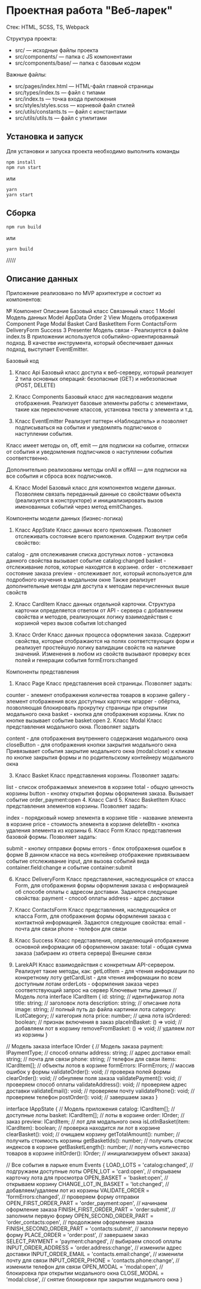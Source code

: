 # Проектная работа "Веб-ларек"

Стек: HTML, SCSS, TS, Webpack

Структура проекта:

- src/ — исходные файлы проекта
- src/components/ — папка с JS компонентами
- src/components/base/ — папка с базовым кодом

Важные файлы:

- src/pages/index.html — HTML-файл главной страницы
- src/types/index.ts — файл с типами
- src/index.ts — точка входа приложения
- src/styles/styles.scss — корневой файл стилей
- src/utils/constants.ts — файл с константами
- src/utils/utils.ts — файл с утилитами

## Установка и запуск

Для установки и запуска проекта необходимо выполнить команды

```
npm install
npm run start
```

или

```
yarn
yarn start
```

## Сборка

```
npm run build
```

или

```
yarn build
```

/////

## Описание данных

Приложение реализовано по MVP архитектуре и состоит из компонентов:

№ Компонент Описание Базовый класс Связанный класс
1 Model Модель данных Model
AppData
Order
2 View Модель отображения Component
Page
Modal
Basket
Card
BasketItem
Form
ContactsForm
DeliveryForm
Success
3 Presenter Модель связи - Реализуется в файле index.ts
В приложении используется событийно-ориентированный подход. В качестве инструмента, который обеспечивает данных подход, выступает EventEmitter.

Базовый код

1. Класс Api
   Базовый класс доступа к веб-серверу, который реализует 2 типа основных операций: безопасные (GET) и небезопасные (POST, DELETE)

2. Класс Components
   Базовый класс для наследования модели отображения. Реализует базовые элементы работы с элементами, такие как переключение классов, установка текста у элемента и т.д.

3. Класс EventEmitter
   Реализует паттерн «Наблюдатель» и позволяет подписываться на события и уведомлять подписчиков о наступлении события.

Класс имеет методы on, off, emit — для подписки на событие, отписки от события и уведомления подписчиков о наступлении события соответственно.

Дополнительно реализованы методы onAll и offAll — для подписки на все события и сброса всех подписчиков.

4. Класс Model
   Базовый класс для компонентов модели данных. Позволяем связать переданный данные со свойствами объекта (реализуется в конструкторе) и инициализировать вызов именованных событий через метод emitChanges.

Компоненты модели данных (бизнес-логика)

1. Класс AppState
   Класс данных всего приложения. Позволяет отслеживать состояние всего приложения. Содержит внутри себя свойство:

catalog - для отслеживания списка доступных лотов - установка данного свойства вызывает событие catalog:changed
basket - отслеживание лотов, которые находятся в корзине.
order - отслеживает состояние заказа
preview - отслеживает лот, который используется для подробного изучения в модальном окне
Также реализует дополнительные методы для доступа к методам перечисленных выше свойств

2. Класс CardItem
   Класс данных отдельной карточки. Структура карточки определяется ответом от API - сервера с добавлением свойства и методов, реализующих логику взаимодействия с корзиной через вызов события lot:changed

3. Класс Order
   Класс данных процесса оформления заказа. Содержит свойства, которые отображаются на полях соответствующих форм и реализует простейшую логику валидации свойств на наличие значений. Изменения в любом из свойств вызывают проверку всех полей и генерации события formErrors:changed

Компоненты представления

1. Класс Page
   Класс представления всей страницы. Позволяет задать:

counter - элемент отображения количества товаров в корзине
gallery - элемент отображения всех доступных карточек
wrapper - обёртка, позволяющая блокировать прокрутку страницы при открытии модального окна
basket - кнопка для отображения корзины. Клик по кнопке вызывает событие basket:open 2. Класс Modal
Класс представления модального окна. Позволяет задать

content - для отображения внутреннего содержания модального окна
closeButton - для отображения кнопки закрытия модального окна
Привязывает события закрытие модального окна (modal:close) к кликам по кнопке закрытия формы и по родительскому контейнеру модального окна

3. Класс Basket
   Класс представления корзины. Позволяет задать:

list - список отображаемых элементов в корзине
total - общую ценность корзины
button - кнопку открытия формы оформления заказа. Вызывает событие order_payment:open 4. Класс Card 5. Класс BasketItem
Класс представления элементов корзины. Позволяет задать:

index - порядковый номер элемента в корзине
title - название элемента в корзине
price - стоимость элемента в корзине
deleteBtn - кнопка удаления элемента из корзины 6. Класс Form
Класс представления базовой формы. Позволяет задать:

submit - кнопку отправки формы
errors - блок отображения ошибок в форме
В данном классе на весь контейнер отображение привязываем событие отслеживание input, для вызова событий вида container.field:change и событие container:submit

6. Класс DeliveryForm
   Класс представления, наследующийся от класса Form, для отображения формы оформления заказа с информацией об способе оплаты с адресом доставки. Задаются следующие свойства:
payment - способ оплаты
address - адрес доставки 

7. Класс ContactsForm
Класс представления, наследующийся от класса Form, для отображения формы оформления заказа с контактной информацией. Задаются следующие свойства:
email - почта для связи
phone - телефон для связи

 8. Класс Success
Класс представления, определяющий отображение основной информации об оформленном заказе:
total - общая сумма заказа (забираем из ответа сервера)
Внешние связи

1. LarekAPI
   Класс взаимодействия с конкретным API-сервером. Реализует такие методы, как:
getLotItem - для чтения информации по конкретному лоту
getCardList - для чтения информации по всем доступным лотам
orderLots - оформления заказа через соответствующий запрос на сервер
Ключевые типы данных
// Модель лота
interface ICardItem {
id: string; // идентификатор лота
title: string; // заголовок лота
description: string; // описание лота
image: string; // полный путь до файла картинки лота
category: ILotCategory; // категория лота
price: number; // цена лота
isOrdered: boolean; // признак включения в заказ
placeInBasket: () => void; // добавляем лот в корзину
removeFromBasket: () => void; // удаляем лот из корзины
}

// Модель заказа
interface IOrder { // Модель заказа
payment: IPaymentType; // способ оплаты
address: string; // адрес доставки
email: string; // почта для связи
phone: string; // телефон для связи
items: ICardItem[]; // объекты лотов в корзине
formErrors: IFormErrors; // массив ошибок у формы
validateOrder(): void; // проверка полей формы
clearOrder(): void; // обнуляем поля заказа
validatePayment(): void; // проверяем способ оплаты
validateAddress(): void; // проверяем адрес доставки
validateEmail(): void; // проверяем почту
validatePhone(): void; // проверяем телефон
postOrder(): void; // завершаем заказ
}

interface IAppState { // Модель приложения
catalog: ICardItem[]; // доступные лоты
basket: ICardItem[]; // лоты в корзине
order: IOrder; // заказ
preview: ICardItem; // лот для модального окна
isLotInBasket(item: ICardItem): boolean; // проверка находится ли лот в корзине
clearBasket(): void; // очищаем корзину
getTotalAmount(): number; // получить стоимость корзины
getBasketIds(): number; // получить список индексов в корзине
getBasketLength(): number; // получить количество товаров в корзине
initOrder(): IOrder; // инициализируем объект заказа}

// Все события в ларьке
enum Events {
LOAD_LOTS = 'catalog:changed', // подгружаем доступные лоты
OPEN_LOT = 'card:open', // открываем карточку лота для просмотра
OPEN_BASKET = 'basket:open', // открываем корзину
CHANGE_LOT_IN_BASKET = 'lot:changed', // добавляем/удаляем лот из корзины
VALIDATE_ORDER = 'formErrors:changed', // проверяем форму отправки
OPEN_FIRST_ORDER_PART = 'order_payment:open', // начинаем оформление заказа
FINISH_FIRST_ORDER_PART = 'order:submit', // заполнили первую форму
OPEN_SECOND_ORDER_PART = 'order_contacts:open', // продолжаем оформление заказа
FINISH_SECOND_ORDER_PART = 'contacts:submit', // заполнили первую форму
PLACE_ORDER = 'order:post', // завершаем заказ
SELECT_PAYMENT = 'payment:changed', // выбираем способ оплаты
INPUT_ORDER_ADDRESS = 'order.address:change', // изменили адрес доставки
INPUT_ORDER_EMAIL = 'contacts.email:change', // изменили почту для связи
INPUT_ORDER_PHONE = 'contacts.phone:change', // изменили телефон для связи
OPEN_MODAL = 'modal:open', // блокировка при открытии модального окна
CLOSE_MODAL = 'modal:close', // снятие блокировки при закрытии модального окна
}
